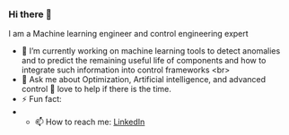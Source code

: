### Hi there 👋
I am a Machine learning engineer and control engineering expert
- 🔭 I’m currently working on machine learning tools to detect anomalies and to predict the remaining useful life of components and how to integrate such information into control frameworks \<br>
- 💬 Ask me about Optimization, Artificial intelligence, and advanced control  🤔 love to help if there is the time.
- ⚡ Fun fact:
- - 📫 How to reach me: <a href="https:/[/www.google.com](https://www.linkedin.com/in/khoury-boutrous-655526a4/)/" target="_blank">LinkedIn</a>
<!--
**KHOURYREPO/KHOURYREPO** is a ✨ _special_ ✨ repository because its `README.md` (this file) appears on your GitHub profile.

Here are some ideas to get you started:

- 🔭 I’m currently working on ...
- 🌱 I’m currently learning ...
- 👯 I’m looking to collaborate on ...
- 🤔 I’m looking for help with ...
- 💬 Ask me about ...
- 📫 How to reach me: ...
- 😄 Pronouns: ...
- ⚡ Fun fact: ...
-->
